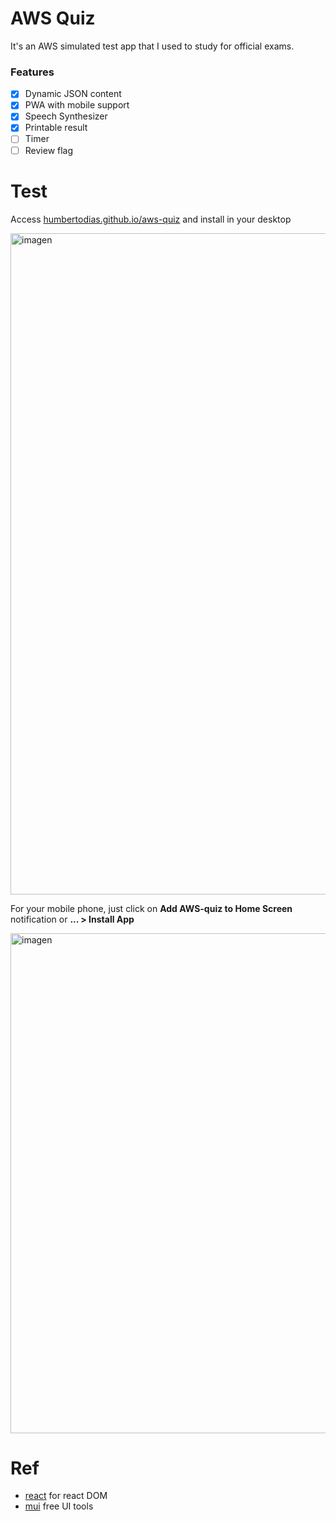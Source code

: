 # AWS Quiz

It's an AWS simulated test app that I used to study for official exams.

### Features
* [x] Dynamic JSON content
* [x] PWA with mobile support
* [x] Speech Synthesizer 
* [x] Printable result
* [ ] Timer
* [ ] Review flag
  
# Test

Access [humbertodias.github.io/aws-quiz](https://humbertodias.github.io/aws-quiz) and install in your desktop

<img width="1058" alt="imagen" src="https://github.com/humbertodias/aws-quiz/assets/9255997/38be0897-3ca4-464d-a7ec-15fa8ee9c215">

For your mobile phone, just click on **Add AWS-quiz to Home Screen** notification or **... > Install App**

<img height="800" alt="imagen" src="https://github.com/humbertodias/aws-quiz/assets/9255997/f5f492c0-04a4-401e-89f4-717706a8d6a9">



# Ref
* [react](https://react.dev/) for react DOM
* [mui](https://mui.com/) free UI tools 
